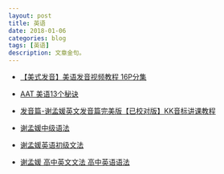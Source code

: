```yaml
---
layout: post
title: 英语
date: 2018-01-06
categories: blog
tags: [英语]
description: 文章金句。
---
```


- [【美式发音】美语发音视频教程 16P分集](https://www.bilibili.com/video/av5689199/)<br>
- [AAT 美语13个秘诀](http://www.ximalaya.com/42702254/album/3913560/?order=desc)<br>
- [发音篇-谢孟媛英文发音篇完美版【已校对版】KK音标讲课教程](https://www.bilibili.com/video/av13335502/)<br>

- [谢孟媛中级语法](https://www.bilibili.com/video/av14460791/)<br>
- [谢孟媛英语初级文法](https://www.bilibili.com/video/av13337430/)<br>
- [谢孟媛 高中英文文法 高中英语语法](https://www.bilibili.com/video/av14235679/?from=search&seid=16748930251803350404)
